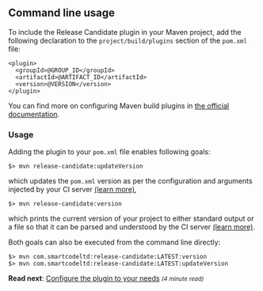 ## Command line usage

To include the Release Candidate plugin in your Maven project, add the following declaration
to the `project/build/plugins` section of the `pom.xml` file:

```maven pom
<plugin>
  <groupId>@GROUP_ID</groupId>
  <artifactId>@ARTIFACT_ID</artifactId>
  <version>@VERSION</version>
</plugin>
```

You can find more on configuring Maven build plugins in [the official documentation](https://maven.apache.org/guides/mini/guide-configuring-plugins.html#Configuring_Build_Plugins).

### Usage

Adding the plugin to your `pom.xml` file enables following goals:

```
$> mvn release-candidate:updateVersion
```
which updates the `pom.xml` version as per the configuration and arguments injected by your CI server
[(learn more)](updateVersion-mojo.html),

```
$> mvn release-candidate:version
```
which prints the current version of your project to either standard output or a file so that it can be parsed
and understood by the CI server [(learn more)](version-mojo.html).

Both goals can also be executed from the command line directly:

```
$> mvn com.smartcodeltd:release-candidate:LATEST:version
$> mvn com.smartcodeltd:release-candidate:LATEST:updateVersion
```

**Read next**: [Configure the plugin to your needs](getting-started.html) <small>*(4 minute read)*</small>